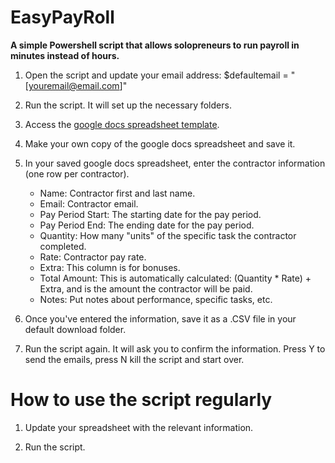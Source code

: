 # EasyPayRoll

**A simple Powershell script that allows solopreneurs to run payroll in minutes instead of hours.**

1. Open the script and update your email address: $defaultemail = "[youremail@email.com]"

2. Run the script.  It will set up the necessary folders.

3. Access the [google docs spreadsheet template](https://docs.google.com/spreadsheets/d/176l4xfrCLiFInZnm5kYxbe6vaMFwkLZjlRWWKZwTW5M/edit?usp=sharing).

4. Make your own copy of the google docs spreadsheet and save it.

5. In your saved google docs spreadsheet, enter the contractor information (one row per contractor).  
	- Name: Contractor first and last name.
	- Email: Contractor email.
	- Pay Period Start: The starting date for the pay period.
	- Pay Period End: The ending date for the pay period.
	- Quantity: How many "units" of the specific task the contractor completed.
	- Rate: Contractor pay rate.
	- Extra: This column is for bonuses.  
	- Total Amount: This is automatically calculated: (Quantity * Rate) + Extra, and is the amount the contractor will be paid.
	- Notes: Put notes about performance, specific tasks, etc.

6. Once you've entered the information, save it as a .CSV file in your default download folder.

7. Run the script again.  It will ask you to confirm the information. Press Y to send the emails, press N kill the script and start over.


# How to use the script regularly

1. Update your spreadsheet with the relevant information.
    
2. Run the script.
